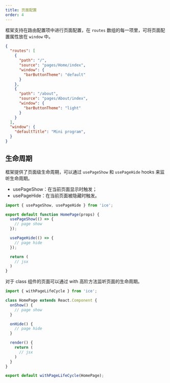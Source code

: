 ```yaml
---
title: 页面配置
order: 4
---
```


框架支持在路由配置项中进行页面配置，在 `routes` 数组的每一项里，可将页面配置属性放在 `window` 中。

```json
{
  "routes": [
    {
      "path": "/",
      "source": "pages/Home/index",
      "window": {
        "barButtonTheme": "default"
      }
    },
    {
      "path": "/about",
      "source": "pages/About/index",
      "window": {
        "barButtonTheme": "light"
      }
    }
  ],
  "window": {
    "defaultTitle": "Mini program",
  }
}
```

## 生命周期

框架提供了页面级生命周期，可以通过 `usePageShow` 和 `usePageHide` hooks 来监听生命周期。

- usePageShow：在当前页面显示时触发；
- usePageHide：在当前页面被隐藏时触发。

```ts
import { usePageShow, usePageHide } from 'ice';

export default function HomePage(props) {
  usePageShow(() => {
    // page show
  });

  usePageHide(() => {
    // page hide
  });

  return (
    // jsx
  )
}
```

对于 class 组件的页面可以通过 with 高阶方法监听页面的生命周期。

```ts
import { withPageLifeCycle } from 'ice';

class HomePage extends React.Component {
  onShow() {
    // page show
  }

  onHide() {
    // page hide
  }

  render() {
    return (
      // jsx
    )
  }
}

export default withPageLifeCycle(HomePage);
```
